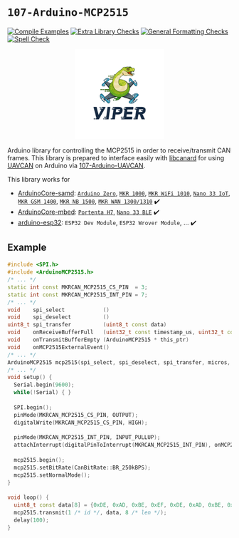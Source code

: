 `107-Arduino-MCP2515`
=====================
[![Compile Examples](https://github.com/107-systems/107-Arduino-MCP2515/workflows/Compile%20Examples/badge.svg)](https://github.com/107-systems/107-Arduino-MCP2515/actions?workflow=Compile+Examples)
[![Extra Library Checks](https://github.com/107-systems/107-Arduino-MCP2515/workflows/Extra%20Library%20Checks/badge.svg)](https://github.com/107-systems/107-Arduino-MCP2515/actions?workflow=Extra+Library+Checks)
[![General Formatting Checks](https://github.com/107-systems/107-Arduino-MCP2515/workflows/General%20Formatting%20Checks/badge.svg)](https://github.com/107-systems/107-Arduino-MCP2515/actions?workflow=General+Formatting+Checks)
[![Spell Check](https://github.com/107-systems/107-Arduino-MCP2515/workflows/Spell%20Check/badge.svg)](https://github.com/107-systems/107-Arduino-MCP2515/actions?workflow=Spell+Check)

<p align="center">
  <a href="https://github.com/107-systems/Viper-Firmware"><img src="https://github.com/107-systems/.github/raw/main/logo/viper.jpg" width="40%"></a>
</p>

Arduino library for controlling the MCP2515 in order to receive/transmit CAN frames. This library is prepared to interface easily with [libcanard](https://github.com/UAVCAN/libcanard) for using [UAVCAN](https://uavcan.org/) on Arduino via [107-Arduino-UAVCAN](https://github.com/107-systems/107-Arduino-UAVCAN).

This library works for
* [ArduinoCore-samd](https://github.com/arduino/ArduinoCore-samd): [`Arduino Zero`](https://store.arduino.cc/arduino-zero), [`MKR 1000`](https://store.arduino.cc/arduino-mkr1000-wifi), [`MKR WiFi 1010`](https://store.arduino.cc/arduino-mkr-wifi-1010), [`Nano 33 IoT`](https://store.arduino.cc/arduino-nano-33-iot), [`MKR GSM 1400`](https://store.arduino.cc/arduino-mkr-gsm-1400-1415), [`MKR NB 1500`](https://store.arduino.cc/arduino-mkr-nb-1500-1413), [`MKR WAN 1300/1310`](https://store.arduino.cc/mkr-wan-1310) :heavy_check_mark:
* [ArduinoCore-mbed](https://github.com/arduino/ArduinoCore-mbed): [`Portenta H7`](https://store.arduino.cc/portenta-h7), [`Nano 33 BLE`](https://store.arduino.cc/arduino-nano-33-ble) :heavy_check_mark:
* [arduino-esp32](https://github.com/espressif/arduino-esp32): `ESP32 Dev Module`, `ESP32 Wrover Module`, ... :heavy_check_mark:

## Example
```C++
#include <SPI.h>
#include <ArduinoMCP2515.h>
/* ... */
static int const MKRCAN_MCP2515_CS_PIN  = 3;
static int const MKRCAN_MCP2515_INT_PIN = 7;
/* ... */
void    spi_select            ()                                                           { digitalWrite(MKRCAN_MCP2515_CS_PIN, LOW); }
void    spi_deselect          ()                                                           { digitalWrite(MKRCAN_MCP2515_CS_PIN, HIGH); }
uint8_t spi_transfer          (uint8_t const data)                                         { return SPI.transfer(data); }
void    onReceiveBufferFull   (uint32_t const timestamp_us, uint32_t const id, uint8_t const * data, uint8_t const len) { Serial.println(id, HEX); }
void    onTransmitBufferEmpty (ArduinoMCP2515 * this_ptr)                                  { /* You can use this callback to refill the transmit buffer via this_ptr->transmit(...) */ }
void    onMCP2515ExternalEvent()                                                           { mcp2515.onExternalEventHandler(); }
/* ... */
ArduinoMCP2515 mcp2515(spi_select, spi_deselect, spi_transfer, micros, onReceiveBufferFull, onTransmitBufferEmpty);
/* ... */
void setup() {
  Serial.begin(9600);
  while(!Serial) { }

  SPI.begin();
  pinMode(MKRCAN_MCP2515_CS_PIN, OUTPUT);
  digitalWrite(MKRCAN_MCP2515_CS_PIN, HIGH);

  pinMode(MKRCAN_MCP2515_INT_PIN, INPUT_PULLUP);
  attachInterrupt(digitalPinToInterrupt(MKRCAN_MCP2515_INT_PIN), onMCP2515ExternalEvent, FALLING);

  mcp2515.begin();
  mcp2515.setBitRate(CanBitRate::BR_250kBPS);
  mcp2515.setNormalMode();
}

void loop() {
  uint8_t const data[8] = {0xDE, 0xAD, 0xBE, 0xEF, 0xDE, 0xAD, 0xBE, 0xEF};
  mcp2515.transmit(1 /* id */, data, 8 /* len */);
  delay(100);
}
```
